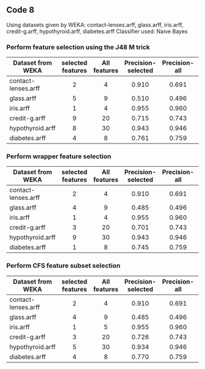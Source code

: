 ## Code 8

Using datasets given by WEKA: contact-lenses.arff, glass.arff, iris.arff, credit-g.arff, hypothyroid.arff, diabetes.arff
Classifier used: Naive Bayes


### Perform feature selection using the J48 M trick

| Dataset from WEKA  | selected features | All features   | Precision-selected | Precision-all | recall-selected | Recall-all |
| ------------- |:-------------:|:-------------:|:-------------:|:-------------:|:-------------:|:-------------:|
|  contact-lenses.arff | 2 | 4  | 0.910 | 0.691  | 0.875 | 0.708 | 
|  glass.arff | 5 | 9 | 0.510 | 0.496 | 0.486 | 0.486 |
|  iris.arff | 1 | 4  | 0.955 | 0.960  | 0.953 | 0.960 | 
|  credit-g.arff  | 9 | 20 | 0.715 | 0.743 | 0.733 | 0.754 | 
|  hypothyroid.arff | 8 | 30 | 0.943 | 0.946 | 0.951 | 0.953 |
|  diabetes.arff |  4 | 8 | 0.761 | 0.759 | 0.767 | 0.763 | 

### Perform wrapper feature selection

| Dataset from WEKA  | selected features | All features   | Precision-selected | Precision-all | recall-selected | Recall-all |
| ------------- |:-------------:|:-------------:|:-------------:|:-------------:|:-------------:|:-------------:|
|  contact-lenses.arff | 2 | 4  | 0.910 | 0.691  | 0.875 | 0.708 | 
|  glass.arff | 4 | 9 | 0.485 | 0.496 | 0.495 | 0.486 |
|  iris.arff | 1 | 4  | 0.955 | 0.960  | 0.953 | 0.960 | 
|  credit-g.arff  | 3 | 20 | 0.701 | 0.743 | 0.723 | 0.754 | 
|  hypothyroid.arff | 9 | 30 | 0.943 | 0.946 | 0.951 | 0.953 |
|  diabetes.arff |  1 | 8 | 0.745 | 0.759 | 0.750 | 0.763 | 

### Perform CFS feature subset selection

| Dataset from WEKA  | selected features | All features   | Precision-selected | Precision-all | recall-selected | Recall-all |
| ------------- |:-------------:|:-------------:|:-------------:|:-------------:|:-------------:|:-------------:|
|  contact-lenses.arff | 2 | 4  | 0.910 | 0.691  | 0.875 | 0.708 | 
|  glass.arff | 4 | 9 | 0.485 | 0.496 | 0.495 | 0.486 |
|  iris.arff | 1 | 5  | 0.955 | 0.960  | 0.953 | 0.960 | 
|  credit-g.arff  | 3 | 20 | 0.726 | 0.743 | 0.744 | 0.754 | 
|  hypothyroid.arff | 5 | 30 | 0.934 | 0.946 | 0.946 | 0.953 |
|  diabetes.arff |  4 | 8 | 0.770 | 0.759 | 0.775 | 0.763 |  
